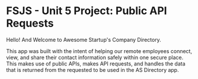 # FSJS - Unit 5 Project: Public API Requests

Hello! And Welcome to Awesome Startup's Company Directory.

This app was built with the intent of helping our remote employees connect, view, and share their contact information safely within one secure place. This makes use of public APIs, makes API requests, and handles the data that is returned from the requested to be used in the AS Directory app.
